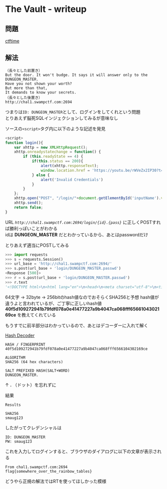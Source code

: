 <!-- TITLE: The Vault -->
<!-- SUBTITLE: A quick summary of The Vault -->

# The Vault - writeup

## 問題

[ctftime](https://ctftime.org/task/5676)

## 解法

```
（長々とした前置き）
But the door. It won't budge. It says it will answer only to the DUNGEON_MASTER.
Have you not shown your worth?
But more than that,
It demands to know your secrets.
（長々とした後置き）
http://chal1.swampctf.com:2694
```

つまりは`ID: DUNGEON_MASTER`として、ログインをしてくれという問題  
とりあえず脳死SQLインジェクションしてみるが意味なし

ソースの`<script>`タグ内に以下のような記述を発見

```javascript
<script>
function login(){
	var xhttp = new XMLHttpRequest();
	xhttp.onreadystatechange = function() {
		if (this.readyState == 4) {
			if(this.status == 200){
				alert(xhttp.responseText);
				window.location.href = 'https://youtu.be/rWVeZx2IP30?t=3';
			} else {
				alert('Invalid Credentials')
			}
		}
	};
	xhttp.open("POST", "/login/"+document.getElementById('inputName').value+"."+document.getElementById('inputPassword').value, true);
	xhttp.send();
	return false;
}
```

URL *`http://chal1.swampctf.com:2694/login/{id}.{pass}`* に正しくPOSTすれば勝利っぽいことがわかる  
idは **DUNGEON_MASTER** だとわかっているから、あとはpasswordだけ

とりあえず適当にPOSTしてみる

```python
>>> import requests
>>> s = requests.Session()
>>> url_base = 'http://chal1.swampctf.com:2694/'
>>> s.post(url_base + 'login/DUNGEON_MASTER.passwd')
<Response [500]>
>>> r = s.post(url_base + 'login/DUNGEON_MASTER.passwd')
>>> r.text
'<!DOCTYPE html>\n<html lang="en">\n<head>\n<meta charset="utf-8">\n<title>Error</title>\n</head>\n<body>\n<pre>test_hash [0d6be69b264717f2dd33652e212b173104b4a647b7c11ae72e9885f11cd312fb] does not match real_hash[40f5d109272941b79fdf078a0e41477227a9b4047ca068fff6566104302169ce]</pre>\n</body>\n</html>\n'
```

64文字 &rarr; 32byte &rarr; 256bitのhash値なのでおそらくSHA256と予想
hash値が違うよと言われているが、ご丁寧に正しいhash値 **40f5d109272941b79fdf078a0e41477227a9b4047ca068fff6566104302169ce** を教えてくれている

もうすでに前半部分はわかっているので、あとはデコーダーに入れて解く

[Hash Decoder](https://www.dcode.fr/hash-function)

```
HASH / FINGERPRINT
40f5d109272941b79fdf078a0e41477227a9b4047ca068fff6566104302169ce

ALGORITHM 
SHA256 (64 hex characters)

SALT PREFIXED HASH(SALT+WORD) 
DUNGEON_MASTER.
```

&uarr; **.** （ドット）を忘れずに

結果

```
Results

SHA256
smaug123
```

したがってクレデンシャルは
```
ID: DUNGEON_MASTER
PW: smaug123
```

これを入力してログインすると、ブラウザのダイアログに以下の文章が表示される

```
From chal1.swampctf.com:2694
flag{somewhere_over_the_rainbow_tables}
```

どうやら正規の解法ではRTを使ってほしかった模様